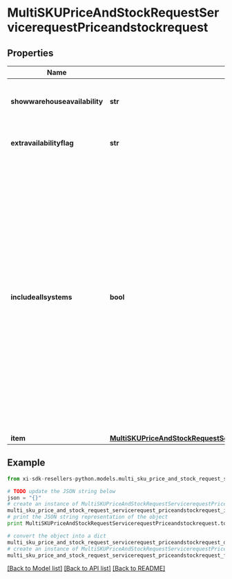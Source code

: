 # MultiSKUPriceAndStockRequestServicerequestPriceandstockrequest


## Properties

Name | Type | Description | Notes
------------ | ------------- | ------------- | -------------
**showwarehouseavailability** | **str** | True/false to show the availability of individual warehouses | [optional] 
**extravailabilityflag** | **str** | Y/N to show extra availability flag | [optional] 
**includeallsystems** | **bool** | Flag to indicate if the price and stock information is required for all Ingram Micro systems. If it is set to true, the price and stock details will be returned from all Ingram Micro systems and if false, the price and stock will have returned from the system where the reseller number is set up in. | [optional] 
**item** | [**MultiSKUPriceAndStockRequestServicerequestPriceandstockrequestItem**](MultiSKUPriceAndStockRequestServicerequestPriceandstockrequestItem.md) |  | [optional] 

## Example

```python
from xi-sdk-resellers-python.models.multi_sku_price_and_stock_request_servicerequest_priceandstockrequest import MultiSKUPriceAndStockRequestServicerequestPriceandstockrequest

# TODO update the JSON string below
json = "{}"
# create an instance of MultiSKUPriceAndStockRequestServicerequestPriceandstockrequest from a JSON string
multi_sku_price_and_stock_request_servicerequest_priceandstockrequest_instance = MultiSKUPriceAndStockRequestServicerequestPriceandstockrequest.from_json(json)
# print the JSON string representation of the object
print MultiSKUPriceAndStockRequestServicerequestPriceandstockrequest.to_json()

# convert the object into a dict
multi_sku_price_and_stock_request_servicerequest_priceandstockrequest_dict = multi_sku_price_and_stock_request_servicerequest_priceandstockrequest_instance.to_dict()
# create an instance of MultiSKUPriceAndStockRequestServicerequestPriceandstockrequest from a dict
multi_sku_price_and_stock_request_servicerequest_priceandstockrequest_form_dict = multi_sku_price_and_stock_request_servicerequest_priceandstockrequest.from_dict(multi_sku_price_and_stock_request_servicerequest_priceandstockrequest_dict)
```
[[Back to Model list]](../README.md#documentation-for-models) [[Back to API list]](../README.md#documentation-for-api-endpoints) [[Back to README]](../README.md)


